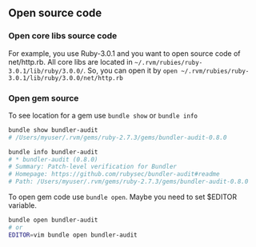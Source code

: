 ## Open source code

### Open core libs source code

For example, you use Ruby-3.0.1 and you want to open source code of net/http.rb. All core libs are located in `~/.rvm/rubies/ruby-3.0.1/lib/ruby/3.0.0/`. So, you can open it by `open ~/.rvm/rubies/ruby-3.0.1/lib/ruby/3.0.0/net/http.rb`

### Open gem source

To see location for a gem use `bundle show` or `bundle info`

```bash
bundle show bundler-audit
# /Users/myuser/.rvm/gems/ruby-2.7.3/gems/bundler-audit-0.8.0

bundle info bundler-audit
# * bundler-audit (0.8.0)
# Summary: Patch-level verification for Bundler
# Homepage: https://github.com/rubysec/bundler-audit#readme
# Path: /Users/myuser/.rvm/gems/ruby-2.7.3/gems/bundler-audit-0.8.0
```

To open gem code use `bundle open`. Maybe you need to set $EDITOR variable.

```bash
bundle open bundler-audit
# or
EDITOR=vim bundle open bundler-audit
```
